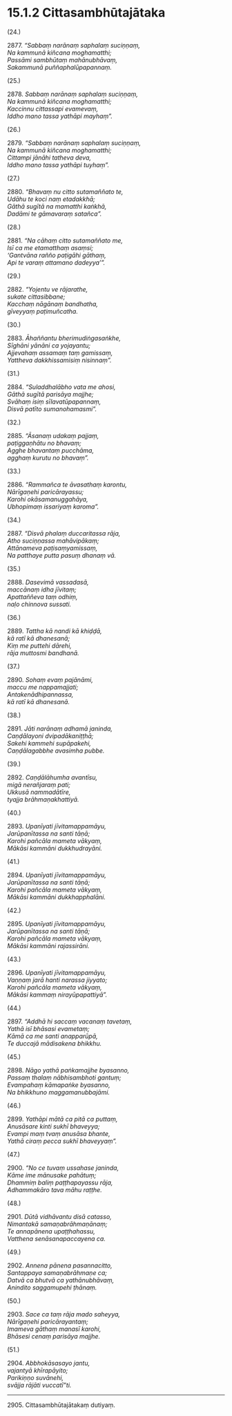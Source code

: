 # 15.1.2 Cittasambhūtajātaka

(24.)

2877\. _“Sabbaṃ narānaṃ saphalaṃ suciṇṇaṃ,_  
_Na kammunā kiñcana moghamatthi;_  
_Passāmi sambhūtaṃ mahānubhāvaṃ,_  
_Sakammunā puññaphalūpapannaṃ._  

(25.)

2878\. _Sabbaṃ narānaṃ saphalaṃ suciṇṇaṃ,_  
_Na kammunā kiñcana moghamatthi;_  
_Kaccinnu cittassapi evamevaṃ,_  
_Iddho mano tassa yathāpi mayhaṃ”._  

(26.)

2879\. _“Sabbaṃ narānaṃ saphalaṃ suciṇṇaṃ,_  
_Na kammunā kiñcana moghamatthi;_  
_Cittampi jānāhi tatheva deva,_  
_Iddho mano tassa yathāpi tuyhaṃ”._  

(27.)

2880\. _“Bhavaṃ nu citto sutamaññato te,_  
_Udāhu te koci naṃ etadakkhā;_  
_Gāthā sugītā na mamatthi kaṅkhā,_  
_Dadāmi te gāmavaraṃ satañca”._  

(28.)

2881\. _“Na cāhaṃ citto sutamaññato me,_  
_Isī ca me etamatthaṃ asaṃsi;_  
_‘Gantvāna rañño paṭigāhi gāthaṃ,_  
_Api te varaṃ attamano dadeyya’”._  

(29.)

2882\. _“Yojentu ve rājarathe,_  
_sukate cittasibbane;_  
_Kacchaṃ nāgānaṃ bandhatha,_  
_gīveyyaṃ paṭimuñcatha._  

(30.)

2883\. _Āhaññantu bherimudiṅgasaṅkhe,_  
_Sīghāni yānāni ca yojayantu;_  
_Ajjevahaṃ assamaṃ taṃ gamissaṃ,_  
_Yattheva dakkhissamisiṃ nisinnaṃ”._  

(31.)

2884\. _“Suladdhalābho vata me ahosi,_  
_Gāthā sugītā parisāya majjhe;_  
_Svāhaṃ isiṃ sīlavatūpapannaṃ,_  
_Disvā patīto sumanohamasmi”._  

(32.)

2885\. _“Āsanaṃ udakaṃ pajjaṃ,_  
_paṭiggaṇhātu no bhavaṃ;_  
_Agghe bhavantaṃ pucchāma,_  
_agghaṃ kurutu no bhavaṃ”._  

(33.)

2886\. _“Rammañca te āvasathaṃ karontu,_  
_Nārīgaṇehi paricārayassu;_  
_Karohi okāsamanuggahāya,_  
_Ubhopimaṃ issariyaṃ karoma”._  

(34.)

2887\. _“Disvā phalaṃ duccaritassa rāja,_  
_Atho suciṇṇassa mahāvipākaṃ;_  
_Attānameva paṭisaṃyamissaṃ,_  
_Na patthaye putta pasuṃ dhanaṃ vā._  

(35.)

2888\. _Dasevimā vassadasā,_  
_maccānaṃ idha jīvitaṃ;_  
_Apattaññeva taṃ odhiṃ,_  
_naḷo chinnova sussati._  

(36.)

2889\. _Tattha kā nandi kā khiḍḍā,_  
_kā ratī kā dhanesanā;_  
_Kiṃ me puttehi dārehi,_  
_rāja muttosmi bandhanā._  

(37.)

2890\. _Sohaṃ evaṃ pajānāmi,_  
_maccu me nappamajjati;_  
_Antakenādhipannassa,_  
_kā ratī kā dhanesanā._  

(38.)

2891\. _Jāti narānaṃ adhamā janinda,_  
_Caṇḍālayoni dvipadākaniṭṭhā;_  
_Sakehi kammehi supāpakehi,_  
_Caṇḍālagabbhe avasimha pubbe._  

(39.)

2892\. _Caṇḍālāhumha avantīsu,_  
_migā nerañjaraṃ pati;_  
_Ukkusā nammadātīre,_  
_tyajja brāhmaṇakhattiyā._  

(40.)

2893\. _Upanīyati jīvitamappamāyu,_  
_Jarūpanītassa na santi tāṇā;_  
_Karohi pañcāla mameta vākyaṃ,_  
_Mākāsi kammāni dukkhudrayāni._  

(41.)

2894\. _Upanīyati jīvitamappamāyu,_  
_Jarūpanītassa na santi tāṇā;_  
_Karohi pañcāla mameta vākyaṃ,_  
_Mākāsi kammāni dukkhapphalāni._  

(42.)

2895\. _Upanīyati jīvitamappamāyu,_  
_Jarūpanītassa na santi tāṇā;_  
_Karohi pañcāla mameta vākyaṃ,_  
_Mākāsi kammāni rajassirāni._  

(43.)

2896\. _Upanīyati jīvitamappamāyu,_  
_Vaṇṇaṃ jarā hanti narassa jiyyato;_  
_Karohi pañcāla mameta vākyaṃ,_  
_Mākāsi kammaṃ nirayūpapattiyā”._  

(44.)

2897\. _“Addhā hi saccaṃ vacanaṃ tavetaṃ,_  
_Yathā isī bhāsasi evametaṃ;_  
_Kāmā ca me santi anapparūpā,_  
_Te duccajā mādisakena bhikkhu._  

(45.)

2898\. _Nāgo yathā paṅkamajjhe byasanno,_  
_Passaṃ thalaṃ nābhisambhoti gantuṃ;_  
_Evampahaṃ kāmapaṅke byasanno,_  
_Na bhikkhuno maggamanubbajāmi._  

(46.)

2899\. _Yathāpi mātā ca pitā ca puttaṃ,_  
_Anusāsare kinti sukhī bhaveyya;_  
_Evampi maṃ tvaṃ anusāsa bhante,_  
_Yathā ciraṃ pecca sukhī bhaveyyaṃ”._  

(47.)

2900\. _“No ce tuvaṃ ussahase janinda,_  
_Kāme ime mānusake pahātuṃ;_  
_Dhammiṃ baliṃ paṭṭhapayassu rāja,_  
_Adhammakāro tava māhu raṭṭhe._  

(48.)

2901\. _Dūtā vidhāvantu disā catasso,_  
_Nimantakā samaṇabrāhmaṇānaṃ;_  
_Te annapānena upaṭṭhahassu,_  
_Vatthena senāsanapaccayena ca._  

(49.)

2902\. _Annena pānena pasannacitto,_  
_Santappaya samaṇabrāhmaṇe ca;_  
_Datvā ca bhutvā ca yathānubhāvaṃ,_  
_Anindito saggamupehi ṭhānaṃ._  

(50.)

2903\. _Sace ca taṃ rāja mado saheyya,_  
_Nārīgaṇehi paricārayantaṃ;_  
_Imameva gāthaṃ manasī karohi,_  
_Bhāsesi cenaṃ parisāya majjhe._  

(51.)

2904\. _Abbhokāsasayo jantu,_  
_vajantyā khīrapāyito;_  
_Parikiṇṇo suvānehi,_  
_svājja rājāti vuccatī”ti._  

---

2905\. Cittasambhūtajātakaṃ dutiyaṃ.
